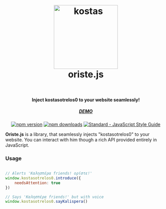 <h1 align="center">
  <br>
  <a href="https://webtorrent.io"><img src="https://user-images.githubusercontent.com/6877046/89200562-e15eb300-d5b8-11ea-9378-fac22059baa0.png" alt="kostas" width="200"></a>
  <br>
  oriste.js
  <br>
  <br>
</h1>

<h4 align="center">Inject kostasotrelos0 to your website seamlessly!</h4>

<h5 align="center"><a href="https://blissful-roentgen-f4a990.netlify.app/">DEMO</a></h5>

<p align="center">
  <a href="https://www.npmjs.com/package/oriste.js"><img src="https://img.shields.io/npm/v/oriste.js.svg" alt="npm version"></a>
  <a href="https://www.npmjs.com/package/oriste.js"><img src="https://img.shields.io/npm/dm/oriste.js.svg" alt="npm downloads"></a>
  <a href="https://standardjs.com"><img src="https://img.shields.io/badge/code_style-standard-brightgreen.svg" alt="Standard - JavaScript Style Guide"></a>
</p>

**Oriste.js** is a library, that seamlessly injects "kostasotrelos0" to your website.
You can interact with him though a rich API provided entirely in JavaScript.

### Usage

```javascript

// Alerts 'Καλησπέρα friends! ορίστε!'
window.kostasotrelos0.introduce({
    needsAttention: true
})

// Says 'Καλησπέρα friends!' but with voice
window.kostasotrelos0.sayKalispera()
```
